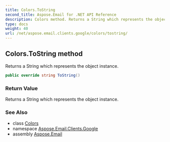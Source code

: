 ```yaml
---
title: Colors.ToString
second_title: Aspose.Email for .NET API Reference
description: Colors method. Returns a String which represents the object instance
type: docs
weight: 40
url: /net/aspose.email.clients.google/colors/tostring/
---
```

## Colors.ToString method

Returns a String which represents the object instance.

```csharp
public override string ToString()
```

### Return Value

Returns a String which represents the object instance.

### See Also

* class [Colors](../)
* namespace [Aspose.Email.Clients.Google](../../colors/)
* assembly [Aspose.Email](../../../)


